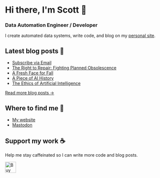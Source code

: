 # Hi there, I'm Scott 👋
### Data Automation Engineer / Developer
I create automated data systems, write code, and blog on my [personal site](https://scottk.mba/).

## Latest blog posts 📝
<!-- BLOG-POST-LIST:START -->
- [Subscribe via Email](http://scottk.mba/email-subscriptions/)
- [The Right to Repair: Fighting Planned Obsolescence](http://scottk.mba/right-to-repair/)
- [A Fresh Face for Fall](http://scottk.mba/fall-theme/)
- [A Piece of AI History](http://scottk.mba/ai-history/)
- [The Ethics of Artificial Intelligence](http://scottk.mba/ai-ethics/)
<!-- BLOG-POST-LIST:END -->
[Read more blog posts ->](https://scottk.mba/blog/)

## Where to find me 📍

- [My website](https://scottk.mba/)
- [Mastodon](https://fosstodon.org/@scoknig)

## Support my work ☕️
Help me stay caffeinated so I can write more code and blog posts. 

<a href='https://ko-fi.com/U7U8N02ZR' target='_blank'><img height='36' style='border:0px;height:36px;' src='https://storage.ko-fi.com/cdn/kofi3.png?v=3' border='0' alt='Buy Me a Coffee at ko-fi.com' /></a>

